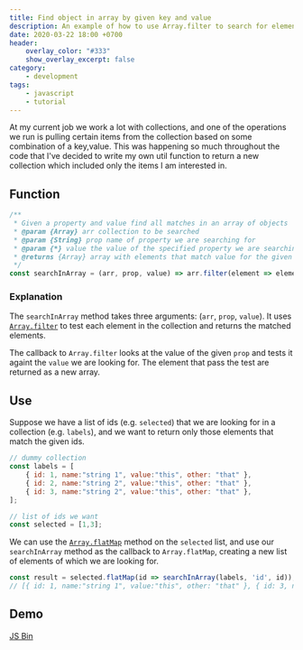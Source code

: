 ```yaml
---
title: Find object in array by given key and value
description: An example of how to use Array.filter to search for elements in a collection by a given key and value.
date: 2020-03-22 18:00 +0700
header:
    overlay_color: "#333"
    show_overlay_excerpt: false
category:
    - development
tags:
    - javascript
    - tutorial
---
```


At my current job we work a lot with collections, and one of the operations we run is pulling certain items from the collection based on some combination of a key,value.  This was happening so much throughout the code that I've decided to write my own util function to return a new collection which included only the items I am interested in.

## Function

```js
/**
 * Given a property and value find all matches in an array of objects
 * @param {Array} arr collection to be searched
 * @param {String} prop name of property we are searching for
 * @param {*} value the value of the specified property we are searching for
 * @returns {Array} array with elements that match value for the given property
 */
const searchInArray = (arr, prop, value) => arr.filter(element => element[prop] === value);
```

### Explanation

The `searchInArray` method takes three arguments: (`arr`, `prop`, `value`). It uses [`Array.filter`](https://devdocs.io/javascript/global_objects/array/filter) to test each element in the collection and returns the matched elements.

The callback to `Array.filter` looks at the value of the given `prop` and tests it againt the `value` we are looking for. The element that pass the test are returned as a new array.

## Use

Suppose we have a list of ids (e.g. `selected`) that we are looking for in a collection (e.g. `labels`), and we want to return only those elements that match the given ids.

```js
// dummy collection
const labels = [
    { id: 1, name:"string 1", value:"this", other: "that" },
    { id: 2, name:"string 2", value:"this", other: "that" },
    { id: 3, name:"string 2", value:"this", other: "that" },
];

// list of ids we want
const selected = [1,3];
```

We can use the [`Array.flatMap`](https://devdocs.io/javascript/global_objects/array/flatmap) method on the `selected` list, and use our `searchInArray` method as the callback to `Array.flatMap`, creating a new list of elements of which we are looking for.

```js
const result = selected.flatMap(id => searchInArray(labels, 'id', id));
// [{ id: 1, name:"string 1", value:"this", other: "that" }, { id: 3, name:"string 2", value:"this", other: "that" }]
```


## Demo

[JS Bin](https://jsbin.com/nohuzow/edit?js,console)